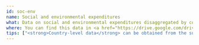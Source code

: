 ```yaml
---
id: soc-env
name: Social and environmental expenditures
what: Data on social and environmental expenditures disaggregated by companies, beneficiaries and spending.
where: You can find this data in <a href="https://drive.google.com/drive/folders/0B9Bl74fkjArzcWtDMDE3eUtYajA">EITI reports and summary data files</a>.<br>Examples include &#58; <ul><li><strong>Table 5. SDMP Utilization and Covid-19 reallocation and utilization per region</strong> in <a href="https://drive.google.com/file/d/1xiH-21yPziplAAJHGI64spk0IXFoKShs/view?usp=sharing">2019 Philippines EITI Report - Chapter 4 &#58; Social Development and Management Program</a></li><li><strong>Annexe 19 &#58; Paiements sociaux obligatoires, p. 244-249</strong> in <a href="https://drive.google.com/file/d/1xnZUMNxZRS6YmKIyE_fguia5_WA3KIOn/view?usp=sharing">2019 Republic of Congo EITI Report FR</a></li></ul>
tips: ["<strong>Country-level data</strong> can be obtained from the summary data files which are commonly in spreadsheet format", "<strong>Subnational data</strong> is available from EITI reports but scraping the data is needed as these reports are commonly in PDF format."]
---
```





